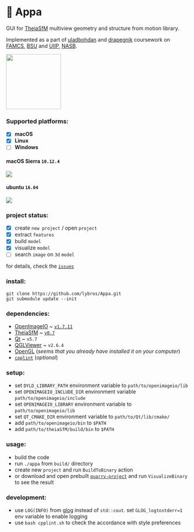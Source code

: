 # :boar: Appa
GUI for [TheiaSfM](https://github.com/sweeneychris/TheiaSfM) multiview geometry and structure from motion library.

Implemented as a part of [uladbohdan](https://github.com/uladbohdan) and [drapegnik](https://github.com/drapegnik) coursework on [FAMCS](http://www.fpmi.bsu.by/en/main.aspx), [BSU](http://www.bsu.by/en/main.aspx) and [UIIP](http://uiip.bas-net.by/eng/), [NASB](http://nasb.gov.by/eng/).

<img src="http://res.cloudinary.com/dzsjwgjii/image/upload/v1492274096/appa.png" height="150px" >

### Supported platforms:
- [x] **macOS**
- [x] **Linux**
- [ ] **Windows**

#### macOS Sierra `10.12.4`
![](http://res.cloudinary.com/dzsjwgjii/image/upload/v1492271418/appa-mac-demo.png)

#### ubuntu `16.04`
![](http://res.cloudinary.com/dzsjwgjii/image/upload/v1492276224/appa-linux-demo.png)

### project status:
- [x] create `new project` / open `project`
- [x] extract `features`
- [x] build `model`
- [x] visualize `model`
- [ ] search `image` on `3d` `model`

for details, check the [`issues`](https://github.com/lybros/sfm/issues)

### install:
```
git clone https://github.com/lybros/Appa.git
git submodule update --init
```

### dependencies:
* [OpenImageIO](https://sites.google.com/site/openimageio/home) ~ [`v1.7.11`](https://github.com/OpenImageIO/oiio/tree/Release-1.7.11)
* [TheiaSfM](http://www.theia-sfm.org/) ~ [`v0.7`](https://github.com/sweeneychris/TheiaSfM/tree/v0.7)
* [Qt](https://www.qt.io/) ~ `v5.7`
* [QGLViewer](https://libqglviewer.com/) ~ `v2.6.4` 
* [OpenGL](https://www.opengl.org/) (*seems that you already have installed it on your computer*)
* [`cpplint`](https://github.com/cpplint/cpplint) (*optional*)

### setup:
* set `DYLD_LIBRARY_PATH` environment variable to `path/to/openimageio/lib`
* set `OPENIMAGEIO_INCLUDE_DIR` environment variable `path/to/openimageio/include`
* set `OPENIMAGEIO_LIBRARY` environment variable to `path/to/openimageio/lib`
* set `QT_CMAKE_DIR` environment variable to `path/to/Qt/lib/cmake/`
* add `path/to/openimageio/bin` to `$PATH`
* add `path/to/theiaSfM/build/bin` to `$PATH`

### usage:
* build the code
* run `./appa` from `build/` directory
* create new `project` and run `BuildToBinary` action
* or download and open prebuilt [`quarry-project`](https://www.dropbox.com/s/0sfd02glicvwvo7/quarry.zip?dl=0) and run `VisualizeBinary` to see the result

### development:
* use `LOG(INFO)` from [glog](http://rpg.ifi.uzh.ch/docs/glog.html) instead of `std::cout`. set `GLOG_logtostderr=1` env variable to enable logging
* use `bash cpplint.sh` to check the accordance with style preferences
